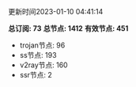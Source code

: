 更新时间2023-01-10 04:41:14

**总订阅: 73**
**总节点: 1412**
**有效节点: 451**
- trojan节点: 96
- ss节点: 193
- v2ray节点: 160
- ssr节点: 2
